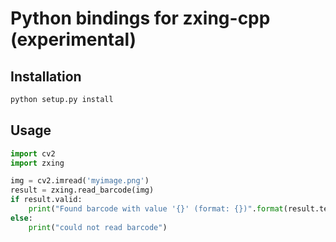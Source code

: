 # Python bindings for zxing-cpp (experimental)

## Installation

```bash
python setup.py install
```

## Usage

```python
import cv2
import zxing

img = cv2.imread('myimage.png')
result = zxing.read_barcode(img)
if result.valid:
    print("Found barcode with value '{}' (format: {})".format(result.text, str(result.format))) 
else:
    print("could not read barcode")
```

